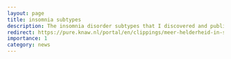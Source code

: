 ```yaml
---
layout: page
title: insomnia subtypes 
description: The insomnia disorder subtypes that I discovered and published about in The Lancet Psychiatry were covered in over 80 national and international news articles, including articles in major Dutch newspapers De Telegraaf and NRC. 
redirect: https://pure.knaw.nl/portal/en/clippings/meer-helderheid-in-slapeloosheid
importance: 1
category: news
---
```



